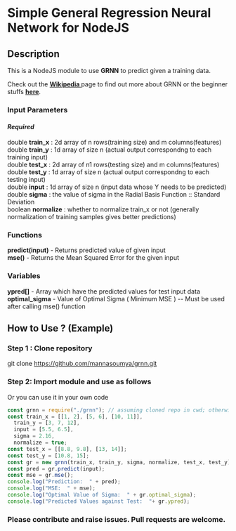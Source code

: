 # Simple General Regression Neural Network for NodeJS
## Description
This is a NodeJS module to use <b>GRNN</b> to predict given a training data.

Check out the <b> <a href="https://en.wikipedia.org/wiki/General_regression_neural_network">Wikipedia </a> </b>page to find out more about GRNN or the beginner stuffs <b><a href="https://easyneuralnetwork.blogspot.com/2013/07/grnn-generalized-regression-neural.html">here</a></b>.

### Input Parameters
#### <i>Required</i>
double <b>train_x</b>    : 2d array of n rows(training size) and m columns(features)<br>
double <b>train_y</b>    : 1d array of size n (actual output correspondng to each training input)<br>
double <b>test_x</b>    : 2d array of n1 rows(testing size) and m columns(features)<br>
double <b>test_y</b>    : 1d array of size n (actual output correspondng to each testing input)<br>
double <b>input</b>      : 1d array of size n (input data whose Y needs to be predicted) <br>
double <b>sigma</b>      : the value of sigma in the Radial Basis Function :: Standard Deviation<br>
boolean <b>normalize</b> : whether to normalize train_x or not (generally normalization of training samples gives better predictions)<br>

### Functions
<b>predict(input)</b> - Returns predicted value of given input <br>
<b>mse()</b> - Returns the Mean Squared Error for the given input <br>
### Variables
<b>ypred[]</b> - Array which have the predicted values for test input data <br>
<b>optimal_sigma</b> - Value of Optimal Sigma ( Minimum MSE ) -- Must be used after calling mse() function 

## How to Use ? (Example)
### Step 1 : Clone repository
git clone https://github.com/mannasoumya/grnn.git
### Step 2: Import module and use as follows 
Or you can use it in your own code <br>
```javascript
const grnn = require("./grnn"); // assuming cloned repo in cwd; otherwise use appropriate path to grnn.js
const train_x = [[1, 2], [5, 6], [10, 11]],
  train_y = [3, 7, 12],
  input = [5.5, 6.5],
  sigma = 2.16,
  normalize = true;
const test_x = [[8.8, 9.8], [13, 14]];
const test_y = [10.8, 15];
const gr = new grnn(train_x, train_y, sigma, normalize, test_x, test_y);
const pred = gr.predict(input);
const mse = gr.mse();
console.log("Prediction:  " + pred);
console.log("MSE:  " + mse);
console.log("Optimal Value of Sigma:  " + gr.optimal_sigma);
console.log("Predicted Values against Test:  "+ gr.ypred);
``` 
<h3> Please contribute and raise issues. Pull requests are welcome. </h3>
